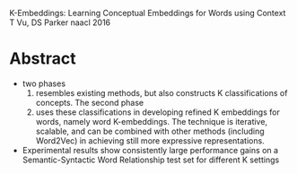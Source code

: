 K-Embeddings: Learning Conceptual Embeddings for Words using Context
T Vu, DS Parker
naacl 2016

# Abstract

* two phases
  1. resembles existing methods, but
    also constructs K classifications of concepts. The second phase
  2. uses these classifications in developing refined K embeddings for words,
     namely word K-embeddings.  The technique is iterative, scalable, and can
     be combined with other methods (including Word2Vec) in achieving still
     more expressive representations.
* Experimental results show consistently large performance gains on a
  Semantic-Syntactic Word Relationship test set for different K settings
